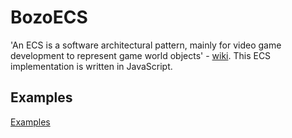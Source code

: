 # BozoECS

'An ECS is a software architectural pattern, mainly for video game development to represent game world objects' - [wiki](https://en.wikipedia.org/wiki/Entity_component_system). This ECS implementation is written in JavaScript.

## Examples

[Examples](./examples)

<!-- ## Installation

### With npm

step 1: install the package

```
npm install bozoecs
```

step 2: import in js

```javascript
const ecs = require("bozoecs");
```

### With HTML

step 1: include BozoECS in HTML with [unpkg](https://unpkg.com)

```html
<script src="https://unpkg.com/bozoecs"></script>
```

step 2: it is ready to use with the namespace BozoECS

```javascript
console.log(bozoecs);
``` -->
